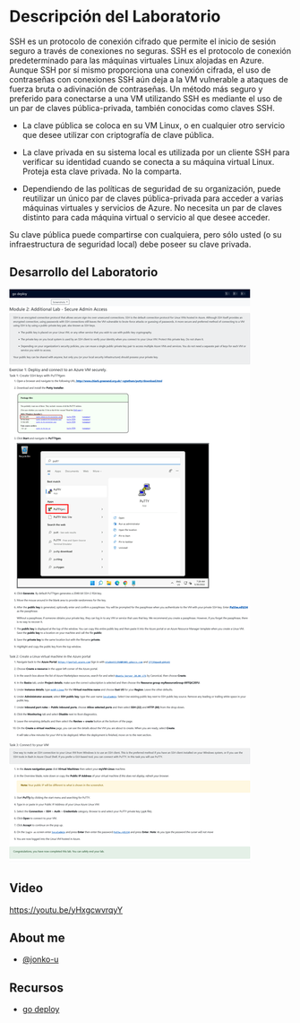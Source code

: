 # Descripción del Laboratorio
SSH es un protocolo de conexión cifrado que permite el inicio de sesión seguro a través de conexiones no seguras. SSH es el protocolo de conexión predeterminado para las máquinas virtuales Linux alojadas en Azure. Aunque SSH por sí mismo proporciona una conexión cifrada, el uso de contraseñas con conexiones SSH aún deja a la VM vulnerable a ataques de fuerza bruta o adivinación de contraseñas. Un método más seguro y preferido para conectarse a una VM utilizando SSH es mediante el uso de un par de claves pública-privada, también conocidas como claves SSH.

- La clave pública se coloca en su VM Linux, o en cualquier otro servicio que desee utilizar con criptografía de clave pública.

- La clave privada en su sistema local es utilizada por un cliente SSH para verificar su identidad cuando se conecta a su máquina virtual Linux. Proteja esta clave privada. No la comparta.

- Dependiendo de las políticas de seguridad de su organización, puede reutilizar un único par de claves pública-privada para acceder a varias máquinas virtuales y servicios de Azure. No necesita un par de claves distinto para cada máquina virtual o servicio al que desee acceder.

Su clave pública puede compartirse con cualquiera, pero sólo usted (o su infraestructura de seguridad local) debe poseer su clave privada.


## Desarrollo del Laboratorio
![Logo](/AZ-500%20Microsoft%20Azure%20Security%20Technologies/Lab%20105%20-%20VM%20Secure%20Admin%20-Access%20-%20Additional%20Lab/screenshots/Lab105.png)

## Video
https://youtu.be/yHxgcwvrqyY

## About me
- [@jonko-u](https://github.com/jonko-u)

## Recursos
- [go deploy](https://lms.godeploy.it/)


